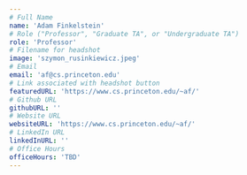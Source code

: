 ```yaml
---
# Full Name
name: 'Adam Finkelstein'
# Role ("Professor", "Graduate TA", or "Undergraduate TA")
role: 'Professor'
# Filename for headshot
image: 'szymon_rusinkiewicz.jpeg'
# Email
email: 'af@cs.princeton.edu'
# Link associated with headshot button
featuredURL: 'https://www.cs.princeton.edu/~af/'
# Github URL
githubURL: ''
# Website URL
websiteURL: 'https://www.cs.princeton.edu/~af/'
# LinkedIn URL
linkedInURL: ''
# Office Hours
officeHours: 'TBD'
---
```

